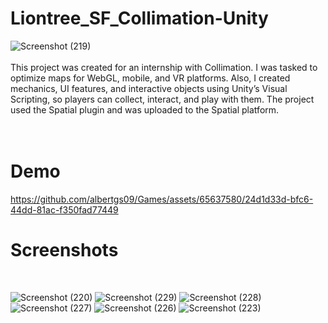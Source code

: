 # Liontree_SF_Collimation-Unity

![Screenshot (219)](https://github.com/albertgs09/Games/assets/65637580/3fb68791-e419-4ace-a219-5b363efda7dc)
<br>
<br>
This project was created for an internship with Collimation. I was tasked to optimize maps for WebGL, mobile, and VR platforms. Also, I created mechanics, UI features, and interactive objects using Unity’s Visual Scripting, so players can collect, interact, and play with them. The project used the Spatial plugin and was uploaded to the Spatial platform.
<br>
<br>
<br>

<h1>
Demo
</h1>

https://github.com/albertgs09/Games/assets/65637580/24d1d33d-bfc6-44dd-81ac-f350fad77449

<h1>
  Screenshots
</h1>
<br>

![Screenshot (220)](https://github.com/albertoalvaradojr/Liontree_SF_Collimation-Unity/assets/65637580/ff211472-9c82-4992-8bb2-93b9498f4001)
![Screenshot (229)](https://github.com/albertoalvaradojr/Liontree_SF_Collimation-Unity/assets/65637580/0272401c-ec6f-48b2-bc8e-d1056e65830e)
![Screenshot (228)](https://github.com/albertoalvaradojr/Liontree_SF_Collimation-Unity/assets/65637580/986df16b-918d-4850-a6e5-07964b870e33)
![Screenshot (227)](https://github.com/albertoalvaradojr/Liontree_SF_Collimation-Unity/assets/65637580/55fd2815-9566-4b7b-822b-ec512ecc0df5)
![Screenshot (226)](https://github.com/albertoalvaradojr/Liontree_SF_Collimation-Unity/assets/65637580/dc85cd19-7a1e-4d3a-8591-1c04be26fb19)
![Screenshot (223)](https://github.com/albertoalvaradojr/Liontree_SF_Collimation-Unity/assets/65637580/6ab66e56-5e0c-400e-8d18-8736bc42c414)

<br>
<br>

